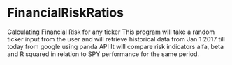 # FinancialRiskRatios
Calculating Financial Risk for any ticker
This program will take a random ticker input from the user and
will retrieve historical data from Jan 1 2017 till today from google
using panda API
It will compare risk indicators alfa, beta and R squared in relation to 
SPY performance for the same period.
